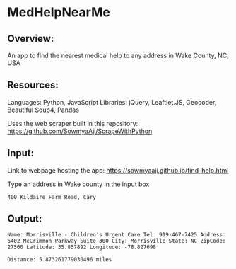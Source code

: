 # MedHelpNearMe

## Overview:

An app to find the nearest medical help to any address in Wake County, NC, USA

## Resources:

Languages: Python, JavaScript
Libraries: jQuery, Leaftlet.JS, Geocoder, Beautiful Soup4, Pandas

Uses the web scraper built in this repository: https://github.com/SowmyaAji/ScrapeWithPython


## Input:

Link to webpage hosting the app: https://sowmyaaji.github.io/find_help.html

Type an address in Wake county in the input box

```
400 Kildaire Farm Road, Cary 
```

## Output: 

```
Name: Morrisville - Children's Urgent Care Tel: 919-467-7425 Address: 6402 McCrimmon Parkway Suite 300 City: Morrisville State: NC ZipCode: 27560 Latitude: 35.857892 Longitude: -78.827698
```

```
Distance: 5.873261779030496 miles
```
